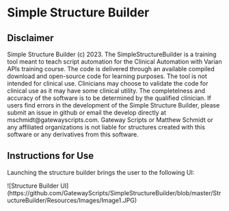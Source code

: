 <h1>Simple Structure Builder</h1>
<h2>Disclaimer</h2>
<p>Simple Structure Builder (c) 2023. The SimpleStructureBuilder is a training tool meant to teach script automation for the Clinical Automation with Varian APIs training course. The code is delivered through an available compiled download and open-source code for learning purposes. The tool is not intended for clinical use. Clinicians may choose to validate the code for clinical use as it may have some clinical utility. The completelness and accuracy of the software is to be determined by the qualified clinician. If users find errors in the development of the Simple Structure Builder, please submit an issue in github or email the develop directly at mschmidt@gatewayscripts.com. Gateway Scripts or Matthew Schmidt or any affiliated organizations is not liable for structures created with this software or any derivatives from this software.</p>
<h2>Instructions for Use</h2>
<p>Launching the structure builder brings the user to the following UI:</p>
![Structure Builder UI](https://github.com/GatewayScripts/SimpleStructureBuilder/blob/master/StructureBuilder/Resources/Images/Image1.JPG)
